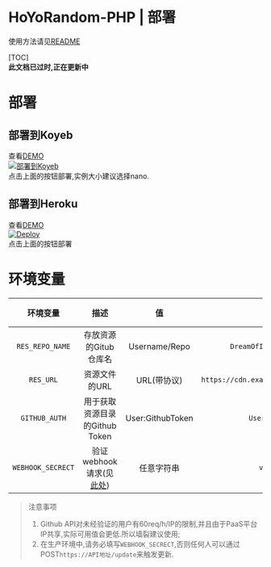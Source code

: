 # HoYoRandom-PHP | 部署  
使用方法请见[README](readme.md)  

[TOC]  
**此文档已过时,正在更新中**
# 部署
## 部署到Koyeb  
查看[DEMO](https://random-v0-dreamofice.koyeb.app)  
[![部署到Koyeb](https://www.koyeb.com/static/images/deploy/button.svg)](https://app.koyeb.com/deploy?type=git&name=HoYoRandom&ports=8080;http;/&env[RES_REPO_NAME]=DreamOfIce/HoYoRandomResources&env[RES_URL]=https://cdn.example.cn/path/to/the/resource/&env[GITHUB_AUTH]=Username:gh_tokenhere&env[WEBHOOK_SECRECT]=vStTKNqE39oqIJqY&repository=github.com/DreamOfIce/HoYoRandom-php&branch=main&run_command=bash%20init.sh)  
点击上面的按钮部署,实例大小建议选择nano.  
  
## 部署到Heroku
查看[DEMO](https://hoyorandom-php.herokuapp.com/)  
[![Deploy](https://www.herokucdn.com/deploy/button.svg)](https://heroku.com/deploy)  
点击上面的按钮部署
  
# 环境变量
|     环境变量      |              描述              |        值        |                      示例                      | 必填  |
| :---------------: | :----------------------------: | :--------------: | :--------------------------------------------: | :---: |
|  `RES_REPO_NAME`  |     存放资源的Gitub仓库名      |  Username/Repo   |        `DreamOfIce/HoYoRandomResources`        |  是   |
|     `RES_URL`     |         资源文件的URL          |   URL(带协议)    | `https://cdn.example.cn/path/to/the/resource/` |  是   |
|   `GITHUB_AUTH`   | 用于获取资源目录的Github Token | User:GithubToken |            `Username:gh_tokenhere`             |  否   |
| `WEBHOOK_SECRECT` |  验证webhook请求(见[此处]())   |    任意字符串    |               `vStTKNqE39oqIJqY`               |  否   |

> 注意事项  
> 1. Github API对未经验证的用户有60req/h/IP的限制,并且由于PaaS平台IP共享,实际可用值会更低.所以墙裂建议使用;  
> 2. 在生产环境中,请务必填写`WEBHOOK_SECRECT`,否则任何人可以通过POST`https://API地址/update`来触发更新.  